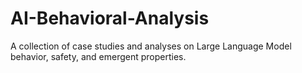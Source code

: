 # AI-Behavioral-Analysis
A collection of case studies and analyses on Large Language Model behavior, safety, and emergent properties.
